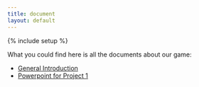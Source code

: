 ```yaml
---
title: document
layout: default
---
```


{% include setup %}

What you could find here is all the documents about our game:

<ul class="files">
<li><a href="{{ ASSET_PATH }}/docs/WDEvelopment.pptx">General Introduction</a></li>
<li><a href="{{ ASSET_PATH }}/docs/WDEvelopment_p1.docx">Powerpoint for Project 1</a></li>
</ul>
